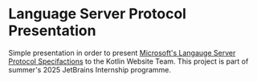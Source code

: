 # Language Server Protocol Presentation

Simple presentation in order to present [Microsoft's Langauge Server Protocol Specifactions](https://microsoft.github.io/language-server-protocol/specifications/lsp/3.17/specification/) to the Kotlin Website Team.
This project is part of summer's 2025 JetBrains Internship programme.
